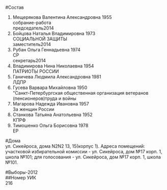 #Состав  
1. Мещерякова Валентина Александровна 1955  
    собрание-работа  
    председатель2014  
2. Бойцова Наталья Владимировна 1973  
    СОЦИАЛЬНОЙ ЗАЩИТЫ  
    заместитель2014  
3. Рубан Ольга Геннадьевна 1974  
    СР  
    секретарь2014  
4. Владимирова Нина Николаевна 1954  
    ПАТРИОТЫ РОССИИ  
5. Ганичева Людмила Александровна 1981  
    ЛДПР  
6. Гусева Варвара Михайловна 1950  
    "Санкт-Петербургская общественная организация ветеранов (пенсионеров)труда и войны  
7. Магарова Надежда Ивановна 1957  
    За женщин России  
8. Станкова Татьяна Анатольевна 1952  
    КПРФ  
9. Тимошенко Ольга Борисовна 1978  
    ЕР  
  
#Дома  
ул. Сикейроса, дома N2N2 13, 15(корпус 1). Адреса помещений: участковой избирательной комиссии - ул. Сикейроса, дом №17 корп. 1, школа №101; для голосования - ул. Сикейроса, дом №17 корп. 1, школа №101.  
  
#Выборы-2012  
##Номер УИК  
216  
